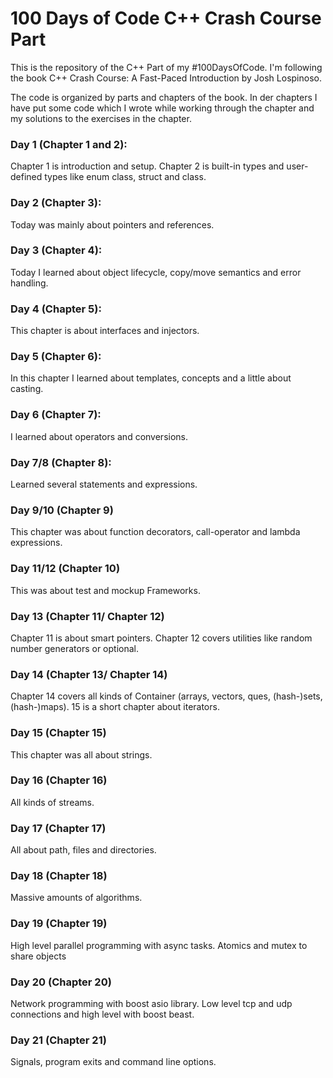 # 100 Days of Code C++ Crash Course Part
This is the repository of the C++ Part of my #100DaysOfCode. I'm following the
book C++ Crash Course: A Fast-Paced Introduction by Josh Lospinoso.

The code is organized by parts and chapters of the book. In der chapters I
have put some code which I wrote while working through the chapter and my
solutions to the exercises in the chapter.

### Day 1 (Chapter 1 and 2):
Chapter 1 is introduction and setup. Chapter 2 is built-in types and
user-defined types like enum class, struct and class.

### Day 2 (Chapter 3):
Today was mainly about pointers and references.

### Day 3 (Chapter 4):
Today I learned about object lifecycle, copy/move semantics and error handling.

### Day 4 (Chapter 5):
This chapter is about interfaces and injectors.

### Day 5 (Chapter 6):
In this chapter I learned about templates, concepts and a little 
about casting.

### Day 6 (Chapter 7):
I learned about operators and conversions.

### Day 7/8 (Chapter 8):
Learned several statements and expressions.

### Day 9/10 (Chapter 9)
This chapter was about function decorators, call-operator and 
lambda expressions.

### Day 11/12 (Chapter 10)
This was about test and mockup Frameworks.

### Day 13 (Chapter 11/ Chapter 12)
Chapter 11 is about smart pointers. Chapter 12 covers utilities like
random number generators or optional.

### Day 14 (Chapter 13/ Chapter 14)
Chapter 14 covers all kinds of Container (arrays, vectors, ques,
(hash-)sets, (hash-)maps). 15 is a short chapter about iterators.

### Day 15 (Chapter 15)
This chapter was all about strings.

### Day 16 (Chapter 16)
All kinds of streams.

### Day 17 (Chapter 17)
All about path, files and directories.

### Day 18 (Chapter 18)
Massive amounts of algorithms.

### Day 19 (Chapter 19)
High level parallel programming with async tasks. Atomics and mutex to 
share objects 

### Day 20 (Chapter 20)
Network programming with boost asio library. Low level tcp and udp
connections and high level with boost beast.

### Day 21 (Chapter 21)
Signals, program exits and command line options.